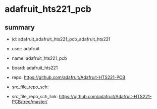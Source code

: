 # adafruit_hts221_pcb
 
## summary 
* id: adafruit_adafruit_hts221_pcb_adafruit_hts221
* user: adafruit
* name: adafruit_hts221_pcb
* board: adafruit_hts221
* repo: https://github.com/adafruit/Adafruit-HTS221-PCB



* src_file_repo_sch: 
* src_file_repo_sch_link: https://github.com/adafruit/Adafruit-HTS221-PCB/tree/master/






